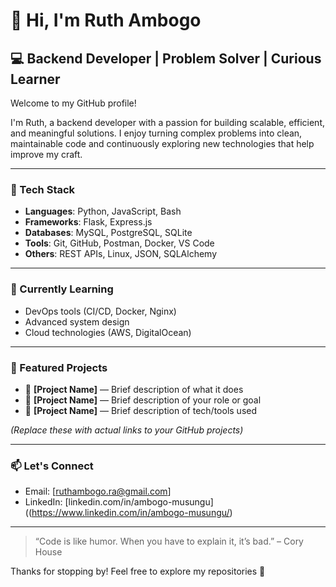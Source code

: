 # 👋 Hi, I'm Ruth Ambogo

## 💻 Backend Developer | Problem Solver | Curious Learner

Welcome to my GitHub profile!

I'm Ruth, a backend developer with a passion for building scalable, efficient, and meaningful solutions. I enjoy turning complex problems into clean, maintainable code and continuously exploring new technologies that help improve my craft.

---

### 🔧 Tech Stack

- **Languages**: Python, JavaScript, Bash
- **Frameworks**: Flask, Express.js
- **Databases**: MySQL, PostgreSQL, SQLite
- **Tools**: Git, GitHub, Postman, Docker, VS Code
- **Others**: REST APIs, Linux, JSON, SQLAlchemy

---

### 🌱 Currently Learning

- DevOps tools (CI/CD, Docker, Nginx)
- Advanced system design
- Cloud technologies (AWS, DigitalOcean)

---

### 📌 Featured Projects

- 🎯 **[Project Name]** — Brief description of what it does  
- 🔐 **[Project Name]** — Brief description of your role or goal  
- 🧠 **[Project Name]** — Brief description of tech/tools used  

*(Replace these with actual links to your GitHub projects)*

---

### 📫 Let's Connect

- Email: [ruthambogo.ra@gmail.com]
- LinkedIn: [linkedin.com/in/ambogo-musungu]((https://www.linkedin.com/in/ambogo-musungu/)
---

> “Code is like humor. When you have to explain it, it’s bad.” – Cory House

Thanks for stopping by! Feel free to explore my repositories 🚀
